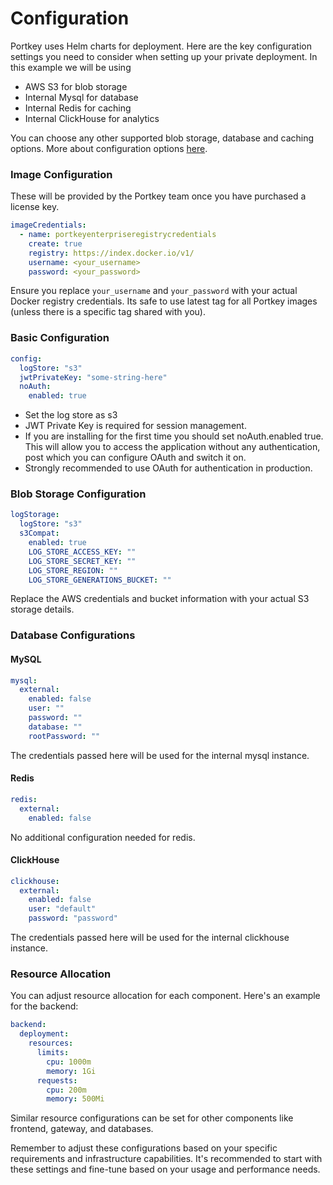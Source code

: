 # Configuration

Portkey uses Helm charts for deployment. Here are the key configuration settings you need to consider when setting up your private deployment. In this example we will be using 
- AWS S3 for blob storage
- Internal Mysql for database
- Internal Redis for caching
- Internal ClickHouse for analytics

You can choose any other supported blob storage, database and caching options. More about configuration options [here](./advanedConfigurations.md).

### Image Configuration

These will be provided by the Portkey team once you have purchased a license key.

```yaml
imageCredentials:
  - name: portkeyenterpriseregistrycredentials
    create: true
    registry: https://index.docker.io/v1/
    username: <your_username>
    password: <your_password>
```

Ensure you replace `your_username` and `your_password` with your actual Docker registry credentials. Its safe to use latest tag for all Portkey images (unless there is a specific tag shared with you).

### Basic Configuration

```yaml
config:
  logStore: "s3"
  jwtPrivateKey: "some-string-here"
  noAuth:
    enabled: true
```
-  Set the log store as s3
- JWT Private Key is required for session management.
- If you are installing for the first time you should set noAuth.enabled true. This will allow you to access the application without any authentication, post which you can configure OAuth and switch it on.
- Strongly recommended to use OAuth for authentication in production.

### Blob Storage Configuration

```yaml
logStorage:
  logStore: "s3"
  s3Compat:
    enabled: true
    LOG_STORE_ACCESS_KEY: ""
    LOG_STORE_SECRET_KEY: ""
    LOG_STORE_REGION: ""
    LOG_STORE_GENERATIONS_BUCKET: ""
```

Replace the AWS credentials and bucket information with your actual S3 storage details.

### Database Configurations

#### MySQL

```yaml
mysql:
  external:
    enabled: false
    user: ""
    password: ""
    database: ""
    rootPassword: ""
```
The credentials passed here will be used for the internal mysql instance.

#### Redis

```yaml
redis:
  external:
    enabled: false
```
No additional configuration needed for redis.

#### ClickHouse

```yaml
clickhouse:
  external:
    enabled: false
    user: "default"
    password: "password"
```
The credentials passed here will be used for the internal clickhouse instance.

### Resource Allocation

You can adjust resource allocation for each component. Here's an example for the backend:

```yaml
backend:
  deployment:
    resources:
      limits:
        cpu: 1000m
        memory: 1Gi
      requests:
        cpu: 200m
        memory: 500Mi
```

Similar resource configurations can be set for other components like frontend, gateway, and databases.

Remember to adjust these configurations based on your specific requirements and infrastructure capabilities. It's recommended to start with these settings and fine-tune based on your usage and performance needs.